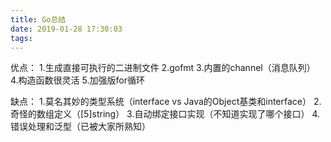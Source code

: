 ```yaml
---
title: Go总结
date: 2019-01-28 17:30:03
tags:
---
```


优点：
1.生成直接可执行的二进制文件
2.gofmt
3.内置的channel（消息队列）
4.构造函数很灵活
5.加强版for循环

缺点：
1.莫名其妙的类型系统（interface vs Java的Object基类和interface）
2.奇怪的数组定义（[5]string）
3.自动绑定接口实现（不知道实现了哪个接口）
4.错误处理和泛型（已被大家所熟知）